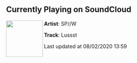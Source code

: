 ## Currently Playing on SoundCloud

[<img align="left" width="100" src="https://i1.sndcdn.com/artworks-ym7Ri6ddokmHY6tn-bko4zQ-t50x50.jpg">](https://soundcloud.com/spwarlock/lussst)

**Artist**: SP//W 

**Track**: Lussst

Last updated at 08/02/2020 13:59
